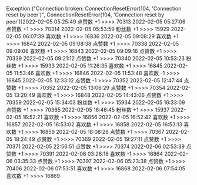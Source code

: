 Exception:("Connection broken: ConnectionResetError(104, 'Connection reset by peer')", ConnectionResetError(104, 'Connection reset by peer'))2022-02-05  05:25:49   点赞数 +1 >>>> 70313
2022-02-05  05:27:06   点赞数 +1 >>>> 70314
2022-02-05  05:53:59   粉丝数 +1 >>>> 15929
2022-02-05  06:07:39   喜欢数 +1 >>>> 16836
2022-02-05  09:08:29   喜欢数 +1 >>>> 16842
2022-02-05  09:08:38   点赞数 +1 >>>> 70338
2022-02-05  09:09:06   喜欢数 +1 >>>> 16843
2022-02-05  09:09:16   点赞数 +1 >>>> 70339
2022-02-05  09:21:12   点赞数 +1 >>>> 70340
2022-02-05  10:53:23   粉丝数 +1 >>>> 15933
2022-02-05  11:26:35   喜欢数 +1 >>>> 16845
2022-02-05  11:53:46   喜欢数 +1 >>>> 16846
2022-02-05  11:53:48   喜欢数 -1 >>>> 16845
2022-02-05  12:33:12   点赞数 -1 >>>> 70352
2022-02-05  12:47:44   点赞数 +1 >>>> 70352
2022-02-05  13:06:29   点赞数 +1 >>>> 70354
2022-02-05  13:20:49   喜欢数 +1 >>>> 16848
2022-02-05  14:43:06   点赞数 +1 >>>> 70359
2022-02-05  15:34:03   粉丝数 +1 >>>> 15934
2022-02-05  16:33:09   点赞数 +1 >>>> 70365
2022-02-05  16:46:45   粉丝数 +1 >>>> 15937
2022-02-05  16:52:21   喜欢数 +1 >>>> 16856
2022-02-05  16:52:42   喜欢数 +1 >>>> 16857
2022-02-05  16:53:02   喜欢数 +1 >>>> 16858
2022-02-05  16:53:13   喜欢数 +1 >>>> 16859
2022-02-05  18:08:28   点赞数 +1 >>>> 70367
2022-02-05  18:24:49   点赞数 +1 >>>> 70369
2022-02-05  19:27:11   点赞数 +1 >>>> 70371
2022-02-05  22:56:51   点赞数 +1 >>>> 70374
2022-02-06  02:53:39   点赞数 +1 >>>> 70391
2022-02-06  03:26:16   喜欢数 -1 >>>> 16864
2022-02-06  03:35:33   点赞数 +1 >>>> 70397
2022-02-06  05:23:38   点赞数 +1 >>>> 70406
2022-02-06  07:53:51   喜欢数 +1 >>>> 16868
2022-02-06  07:54:05   喜欢数 +1 >>>> 16869
